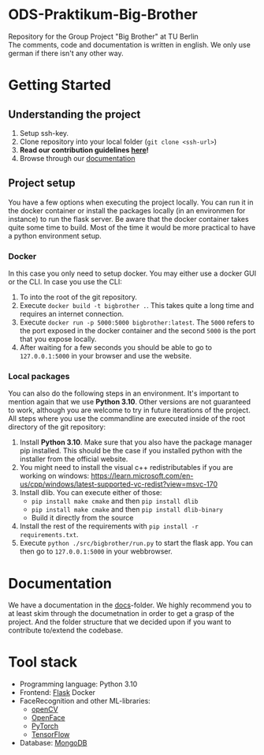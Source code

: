 # ODS-Praktikum-Big-Brother
Repository for the Group Project "Big Brother" at TU Berlin  
The comments, code and documentation is written in english. We only use german
if there isn't any other way.

# Getting Started

## Understanding the project
1. Setup ssh-key.
2. Clone repository into your local folder (`git clone <ssh-url>`)
3. **Read our contribution guidelines [here](./CONTRIBUTING.md)!**
4. Browse through our [documentation](#documentation)

## Project setup
You have a few options when executing the project locally. You can run it in
the docker container or install the packages locally (in an environmen for 
instance) to run the flask server. Be aware that the docker container takes
quite some time to build. Most of the time it would be more practical to have
a python environment setup.

### Docker
In this case you only need to setup docker. You may either use a docker GUI
or the CLI. In case you use the CLI:
1. To into the root of the git repository.
2. Execute `docker build -t bigbrother .`. This takes quite a long time and 
requires an internet connection.
3. Execute `docker run -p 5000:5000 bigbrother:latest`. The `5000` refers to
the port exposed in the docker container and the second `5000` is the port
that you expose locally.
4. After waiting for a few seconds you should be able to go to `127.0.0.1:5000`
in your browser and use the website.

### Local packages
You can also do the following steps in an environment. It's important to mention
again that we use **Python 3.10**. Other versions are not guaranteed to work,
although you are welcome to try in future iterations of the project. All steps 
where you use the commandline are executed inside of the root directory of the
git repository:
1. Install **Python 3.10**. Make sure that you also have the package manager
pip installed. This should be the case if you installed python with the 
installer from the official website.
2. You might need to install the visual c++ redistributables if you are working
on windows: https://learn.microsoft.com/en-us/cpp/windows/latest-supported-vc-redist?view=msvc-170
3. Install dlib. You can execute either of those:
    - `pip install make cmake` and then `pip install dlib`
    - `pip install make cmake` and then `pip install dlib-binary`
    - Build it directly from the source
4. Install the rest of the requirements with `pip install -r requirements.txt`.
5. Execute `python ./src/bigbrother/run.py` to start the flask app. You can 
then go to `127.0.0.1:5000` in your webbrowser.

# Documentation
We have a documentation in the [docs](docs/)-folder. We highly recommend you to
at least skim through the documetnation in order to get a grasp of the project.
And the folder structure that we decided upon if you want to contribute to/extend
the codebase.

# Tool stack
- Programming language: Python 3.10
- Frontend: [Flask](https://flask.palletsprojects.com/en/2.2.x/) Docker
- FaceRecognition and other ML-libraries: 
    - [openCV](https://pypi.org/project/opencv-python/)
    - [OpenFace](https://cmusatyalab.github.io/openface/)
    - [PyTorch](https://pytorch.org/)
    - [TensorFlow](https://www.tensorflow.org/learn)
- Database: [MongoDB](https://www.mongodb.com/)
